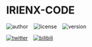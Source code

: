 # IRIENX-CODE

![author](https://img.shields.io/badge/author-irisoulenx-blue.svg?style=flat-square)
&ensp;
![license](https://img.shields.io/github/license/irisoulenx/irienx-code?color=lightgrey&style=flat-square)
&ensp;
![version](https://img.shields.io/github/downloads/irisoulenx/irienx-code/total?style=flat-square)

[![twitter](https://img.shields.io/badge/Twitter-irisoulenx-blue.svg?style=social&logo=twitter)](https://twitter.com/irisoulenx)
&ensp;
[![bilibili](https://img.shields.io/badge/Bilibili-irisoulenx-pink.svg?style=social&logo=bilibili)](https://space.bilibili.com/285779859)


